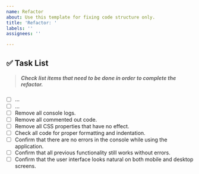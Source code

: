 ```yaml
---
name: Refactor
about: Use this template for fixing code structure only.
title: 'Refactor: '
labels: ''
assignees: ''

---
```


## ✅ Task List

> ##### Check list items that need to be done in order to complete the refactor.

- [ ] ... <!-- add as many items as you need -->
- [ ] ...
- [ ] Remove all console logs.
- [ ] Remove all commented out code.
- [ ] Remove all CSS properties that have no effect.
- [ ] Check all code for proper formatting and indentation.
- [ ] Confirm that there are no errors in the console while using the application.
- [ ] Confirm that all previous functionality still works without errors.
- [ ] Confirm that the user interface looks natural on both mobile and desktop screens.
